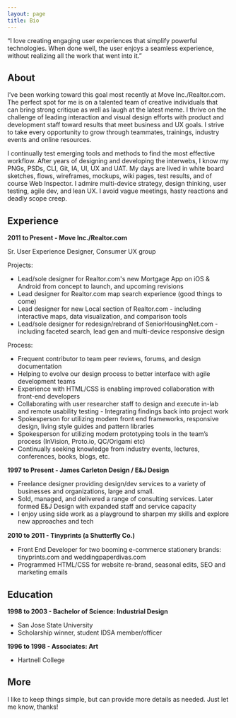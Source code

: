 ```yaml
---
layout: page
title: Bio
---
```


<p class="message">
  “I love creating engaging user experiences that simplify powerful technologies. When done well, the user enjoys a seamless experience, without realizing all the work that went into it.” 
</p>

## About

I’ve been working toward this goal most recently at Move Inc./Realtor.com. The perfect spot for me is on a talented team of creative individuals that can bring strong critique as well as laugh at the latest meme. I thrive on the challenge of leading interaction and visual design efforts with product and development staff toward results that meet business and UX goals. I strive to take every opportunity to grow through teammates, trainings, industry events and online resources.

I continually test emerging tools and methods to find the most effective workflow. After years of designing and developing the interwebs, I know my PNGs, PSDs, CLI, Git, IA, UI, UX and UAT. My days are lived in white board sketches, flows, wireframes, mockups, wiki pages, test results, and of course Web Inspector. I admire multi-device strategy, design thinking, user testing, agile dev, and lean UX. I avoid vague meetings, hasty reactions and deadly scope creep.


## Experience

**2011 to Present - Move Inc./Realtor.com**

Sr. User Experience Designer, Consumer UX group
 
Projects:

- Lead/sole designer for Realtor.com's new Mortgage App on iOS & Android from concept to launch, and upcoming revisions
- Lead designer for Realtor.com map search experience (good things to come)
- Lead designer for new Local section of Realtor.com - including interactive maps, data visualization, and comparison tools
- Lead/sole designer for redesign/rebrand of SeniorHousingNet.com - including faceted search, lead gen and multi-device responsive design

Process:

- Frequent contributor to team peer reviews, forums, and design documentation
- Helping to evolve our design process to better interface with agile development teams
- Experience with HTML/CSS is enabling improved collaboration with front-end developers
- Collaborating with user researcher staff to design and execute in-lab and remote usability testing - Integrating findings back into project work 
- Spokesperson for utilizing modern front end frameworks, responsive design, living style guides and pattern libraries
- Spokesperson for utilizing modern prototyping tools in the team’s process (InVision, Proto.io, QC/Origami etc)
- Continually seeking knowledge from industry events, lectures, conferences, books, blogs, etc.

**1997 to Present - James Carleton Design / E&J Design**

- Freelance designer providing design/dev services to a variety of businesses and organizations, large and small.
- Sold, managed, and delivered a range of consulting services. Later formed E&J Design with expanded staff and service capacity
- I enjoy using side work as a playground to sharpen my skills and explore new approaches and tech

**2010 to 2011 - Tinyprints (a Shutterﬂy Co.)**

- Front End Developer for two booming e-commerce stationery brands: tinyprints.com and weddingpaperdivas.com
- Programmed HTML/CSS for website re-brand, seasonal edits, SEO and marketing emails


## Education

**1998 to 2003 - Bachelor of Science: Industrial Design**

- San Jose State University
- Scholarship winner, student IDSA member/officer

**1996 to 1998 - Associates: Art**

- Hartnell College


## More
 
I like to keep things simple, but can provide more details as needed. Just let me know, thanks!
